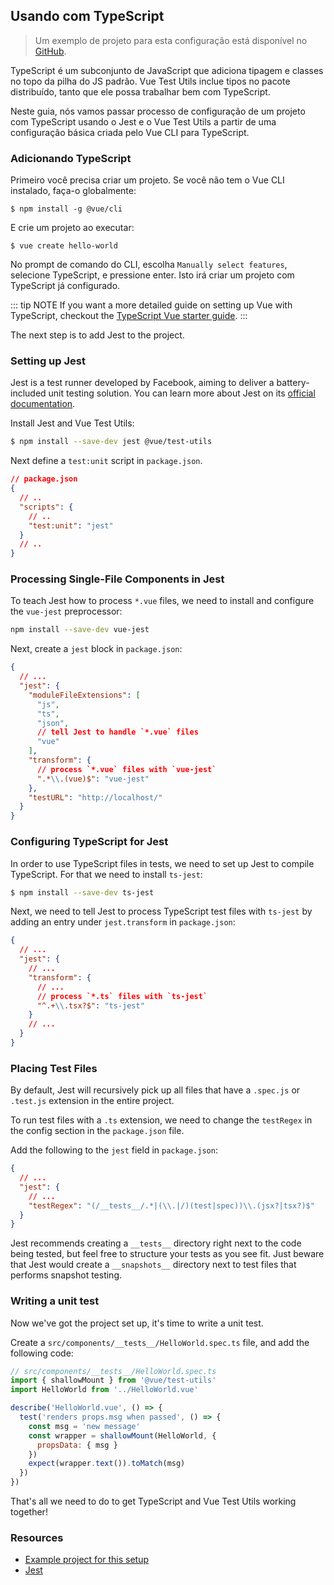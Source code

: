## Usando com TypeScript

> Um exemplo de projeto para esta configuração está disponível no [GitHub](https://github.com/vuejs/vue-test-utils-typescript-example).

TypeScript é um subconjunto de JavaScript que adiciona tipagem e classes no topo da pilha do JS padrão. Vue Test Utils inclue tipos no pacote distribuído, tanto que ele possa trabalhar bem com TypeScript.

Neste guia, nós vamos passar processo de configuração de um projeto com TypeScript usando o Jest e o Vue Test Utils a partir de uma configuração básica criada pelo Vue CLI para TypeScript.

### Adicionando TypeScript

Primeiro você precisa criar um projeto. Se você não tem o Vue CLI instalado, faça-o globalmente:

```shell
$ npm install -g @vue/cli
```

E crie um projeto ao executar:

```shell
$ vue create hello-world
```

No prompt de comando do CLI, escolha `Manually select features`, selecione TypeScript, e pressione enter. Isto irá criar um projeto com TypeScript já configurado.

::: tip NOTE
If you want a more detailed guide on setting up Vue with TypeScript, checkout the [TypeScript Vue starter guide](https://github.com/Microsoft/TypeScript-Vue-Starter).
:::

The next step is to add Jest to the project.

### Setting up Jest

Jest is a test runner developed by Facebook, aiming to deliver a battery-included unit testing solution. You can learn more about Jest on its [official documentation](https://jestjs.io/).

Install Jest and Vue Test Utils:

```bash
$ npm install --save-dev jest @vue/test-utils
```

Next define a `test:unit` script in `package.json`.

```json
// package.json
{
  // ..
  "scripts": {
    // ..
    "test:unit": "jest"
  }
  // ..
}
```

### Processing Single-File Components in Jest

To teach Jest how to process `*.vue` files, we need to install and configure the `vue-jest` preprocessor:

```bash
npm install --save-dev vue-jest
```

Next, create a `jest` block in `package.json`:

```json
{
  // ...
  "jest": {
    "moduleFileExtensions": [
      "js",
      "ts",
      "json",
      // tell Jest to handle `*.vue` files
      "vue"
    ],
    "transform": {
      // process `*.vue` files with `vue-jest`
      ".*\\.(vue)$": "vue-jest"
    },
    "testURL": "http://localhost/"
  }
}
```

### Configuring TypeScript for Jest

In order to use TypeScript files in tests, we need to set up Jest to compile TypeScript. For that we need to install `ts-jest`:

```bash
$ npm install --save-dev ts-jest
```

Next, we need to tell Jest to process TypeScript test files with `ts-jest` by adding an entry under `jest.transform` in `package.json`:

```json
{
  // ...
  "jest": {
    // ...
    "transform": {
      // ...
      // process `*.ts` files with `ts-jest`
      "^.+\\.tsx?$": "ts-jest"
    }
    // ...
  }
}
```

### Placing Test Files

By default, Jest will recursively pick up all files that have a `.spec.js` or `.test.js` extension in the entire project.

To run test files with a `.ts` extension, we need to change the `testRegex` in the config section in the `package.json` file.

Add the following to the `jest` field in `package.json`:

```json
{
  // ...
  "jest": {
    // ...
    "testRegex": "(/__tests__/.*|(\\.|/)(test|spec))\\.(jsx?|tsx?)$"
  }
}
```

Jest recommends creating a `__tests__` directory right next to the code being tested, but feel free to structure your tests as you see fit. Just beware that Jest would create a `__snapshots__` directory next to test files that performs snapshot testing.

### Writing a unit test

Now we've got the project set up, it's time to write a unit test.

Create a `src/components/__tests__/HelloWorld.spec.ts` file, and add the following code:

```js
// src/components/__tests__/HelloWorld.spec.ts
import { shallowMount } from '@vue/test-utils'
import HelloWorld from '../HelloWorld.vue'

describe('HelloWorld.vue', () => {
  test('renders props.msg when passed', () => {
    const msg = 'new message'
    const wrapper = shallowMount(HelloWorld, {
      propsData: { msg }
    })
    expect(wrapper.text()).toMatch(msg)
  })
})
```

That's all we need to do to get TypeScript and Vue Test Utils working together!

### Resources

- [Example project for this setup](https://github.com/vuejs/vue-test-utils-typescript-example)
- [Jest](https://jestjs.io/)
